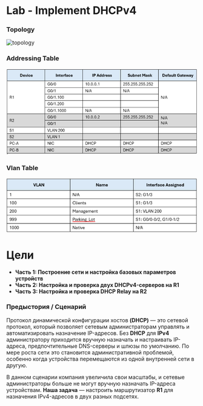 # Lab - Implement DHCPv4

### Topology

![topology](topology_stp.png)

### Addressing Table

![address_table](lab_05_addressing.png)


### Vlan Table

![vlan_table](lab_05_vlans.png)

# Цели

+ **Часть 1: Построение сети и настройка базовых параметров устройств**
+ **Часть 2: Настройка и проверка двух DHCPv4-серверов на R1**
+ **Часть 3: Настройка и проверка DHCP Relay на R2**

### **Предыстория / Сценарий**

Протокол динамической конфигурации хостов **(DHCP)** — это сетевой протокол, который позволяет сетевым администраторам управлять и автоматизировать назначение IP-адресов. Без **DHCP** для **IPv4** администратору приходится вручную назначать и настраивать IP-адреса, предпочтительные DNS-серверы и шлюзы по умолчанию. По мере роста сети это становится административной проблемой, особенно когда устройства перемещаются из одной внутренней сети в другую.

В данном сценарии компания увеличила свои масштабы, и сетевые администраторы больше не могут вручную назначать IP-адреса устройствам. **Наша задача** — настроить маршрутизатор **R1** для назначения IPv4-адресов в двух разных подсетях.